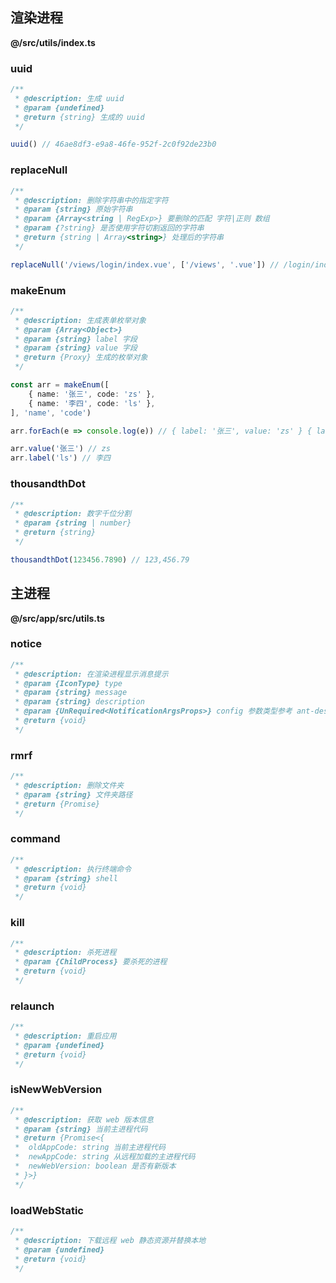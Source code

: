 ## 渲染进程

**@/src/utils/index.ts**

### uuid

```ts
/**
 * @description: 生成 uuid
 * @param {undefined}
 * @return {string} 生成的 uuid
 */
```

```ts
uuid() // 46ae8df3-e9a8-46fe-952f-2c0f92de23b0
```

### replaceNull

```ts
/**
 * @description: 删除字符串中的指定字符
 * @param {string} 原始字符串
 * @param {Array<string | RegExp>} 要删除的匹配 字符|正则 数组
 * @param {?string} 是否使用字符切割返回的字符串
 * @return {string | Array<string>} 处理后的字符串
 */
```

```ts
replaceNull('/views/login/index.vue', ['/views', '.vue']) // /login/index
```

### makeEnum

```ts
/**
 * @description: 生成表单枚举对象
 * @param {Array<Object>}
 * @param {string} label 字段
 * @param {string} value 字段
 * @return {Proxy} 生成的枚举对象
 */
```

```ts
const arr = makeEnum([
    { name: '张三', code: 'zs' },
    { name: '李四', code: 'ls' },
], 'name', 'code')

arr.forEach(e => console.log(e)) // { label: '张三', value: 'zs' } { label: '李四', value: 'ls' }

arr.value('张三') // zs
arr.label('ls') // 李四
```

### thousandthDot

```ts
/**
 * @description: 数字千位分割
 * @param {string | number}
 * @return {string}
 */
```

```ts
thousandthDot(123456.7890) // 123,456.79
```

## 主进程

**@/src/app/src/utils.ts**

### notice

```ts
/**
 * @description: 在渲染进程显示消息提示
 * @param {IconType} type
 * @param {string} message
 * @param {string} description
 * @param {UnRequired<NotificationArgsProps>} config 参数类型参考 ant-design-vue notification（不能传递函数类型配置）
 * @return {void}
 */
```

### rmrf

```ts
/**
 * @description: 删除文件夹
 * @param {string} 文件夹路径
 * @return {Promise}
 */
```

### command

```ts
/**
 * @description: 执行终端命令
 * @param {string} shell
 * @return {void}
 */
```

### kill

```ts
/**
 * @description: 杀死进程
 * @param {ChildProcess} 要杀死的进程
 * @return {void}
 */
```

### relaunch

```ts
/**
 * @description: 重启应用
 * @param {undefined}
 * @return {void}
 */
```

### isNewWebVersion

```ts
/**
 * @description: 获取 web 版本信息
 * @param {string} 当前主进程代码
 * @return {Promise<{
 *  oldAppCode: string 当前主进程代码
 *  newAppCode: string 从远程加载的主进程代码
 *  newWebVersion: boolean 是否有新版本
 * }>}
 */
```

### loadWebStatic

```ts
/**
 * @description: 下载远程 web 静态资源并替换本地
 * @param {undefined}
 * @return {void}
 */
```
